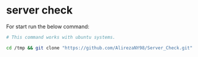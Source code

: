 # server check

For start run the below command:

```bash
# This command works with ubuntu systems.

cd /tmp && git clone "https://github.com/AlirezaNY98/Server_Check.git" && bash Server_Check/start.sh

```

